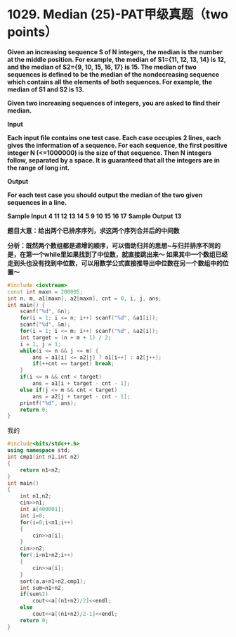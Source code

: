 # 1029. Median (25)-PAT甲级真题（two points）

**Given an increasing sequence S of N integers, the median is the number at the middle position. For example, the median of S1={11, 12, 13, 14} is 12, and the median of S2={9, 10, 15, 16, 17} is 15. The median of two sequences is defined to be the median of the nondecreasing sequence which contains all the elements of both sequences. For example, the median of S1 and S2 is 13.**

**Given two increasing sequences of integers, you are asked to find their median.**

**Input**

**Each input file contains one test case. Each case occupies 2 lines, each gives the information of a sequence. For each sequence, the first positive integer N (<=1000000) is the size of that sequence. Then N integers follow, separated by a space. It is guaranteed that all the integers are in the range of long int.**

**Output**

**For each test case you should output the median of the two given sequences in a line.**

**Sample Input**
**4 11 12 13 14**
**5 9 10 15 16 17**
**Sample Output**
**13**

**题目大意：给出两个已排序序列，求这两个序列合并后的中间数**

**分析：既然两个数组都是递增的顺序，可以借助归并的思想~与归并排序不同的是，在第一个while里如果找到了中位数，就直接跳出来～
如果其中一个数组已经走到头也没有找到中位数，可以用数学公式直接推导出中位数在另一个数组中的位置～**

```c++
#include <iostream>
const int maxn = 200005;
int n, m, a1[maxn], a2[maxn], cnt = 0, i, j, ans;
int main() {
	scanf("%d", &n);
	for(i = 1; i <= n; i++)	scanf("%d", &a1[i]);
	scanf("%d", &m);
	for(i = 1; i <= m; i++)	scanf("%d", &a2[i]);
	int target = (n + m + 1) / 2;
	i = 1, j = 1;
	while(i <= n && j <= m) {
		ans = a1[i] <= a2[j] ? a1[i++] : a2[j++];
		if(++cnt == target) break;
	}
	if(i <= n && cnt < target)	
		ans = a1[i + target - cnt - 1];
	else if(j <= m && cnt < target)	
		ans = a2[j + target - cnt - 1];
	printf("%d", ans);
	return 0;
}
```

我的

```c++
#include<bits/stdc++.h>
using namespace std;
int cmp1(int n1,int n2)
{
    return n1<n2;
}
int main()
{
    int n1,n2;
    cin>>n1;
    int a[400001];
    int i=0;
    for(i=0;i<n1;i++)
    {
        cin>>a[i];
    }
    cin>>n2;
    for(;i<n1+n2;i++)
    {
        cin>>a[i];
    }
    sort(a,a+n1+n2,cmp1);
    int sum=n1+n2;
    if(sum%2)
        cout<<a[(n1+n2)/2]<<endl;
    else
        cout<<a[(n1+n2)/2-1]<<endl;
    return 0;
}
```

